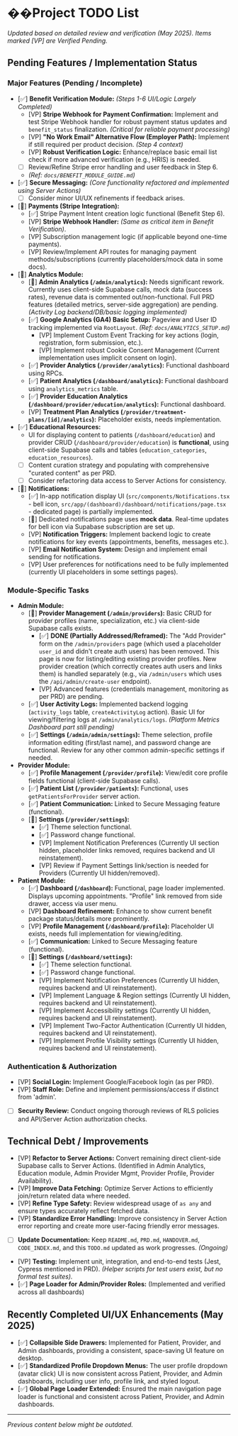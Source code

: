 # ��Project TODO List

*Updated based on detailed review and verification (May 2025). Items marked [VP] are Verified Pending.*

## Pending Features / Implementation Status

### Major Features (Pending / Incomplete)

*   [✅] **Benefit Verification Module:** *(Steps 1-6 UI/Logic Largely Completed)*
    *   [VP] **Stripe Webhook for Payment Confirmation:** Implement and test Stripe Webhook handler for robust payment status updates and `benefit_status` finalization. *(Critical for reliable payment processing)*
    *   [VP] **"No Work Email" Alternative Flow (Employer Path):** Implement if still required per product decision. *(Step 4 context)*
    *   [VP] **Robust Verification Logic:** Enhance/replace basic email list check if more advanced verification (e.g., HRIS) is needed.
    *   [ ] Review/Refine Stripe error handling and user feedback in Step 6.
    *   *(Ref: `docs/BENEFIT_MODULE_GUIDE.md`)*
*   [✅] **Secure Messaging:** *(Core functionality refactored and implemented using Server Actions)*
    *   [ ] Consider minor UI/UX refinements if feedback arises.
*   [🚧] **Payments (Stripe Integration):**
    *   [✅] Stripe Payment Intent creation logic functional (Benefit Step 6).
    *   [VP] **Stripe Webhook Handler:** *(Same as critical item in Benefit Verification)*.
    *   [VP] Subscription management logic (if applicable beyond one-time payments).
    *   [VP] Review/Implement API routes for managing payment methods/subscriptions (currently placeholders/mock data in some docs).
*   [🚧] **Analytics Module:**
    *   [🚧] **Admin Analytics (`/admin/analytics`):** Needs significant rework. Currently uses client-side Supabase calls, mock data (success rates), revenue data is commented out/non-functional. Full PRD features (detailed metrics, server-side aggregation) are pending. *(Activity Log backend/DB/basic logging implemented)*
    *   [✅] **Google Analytics (GA4) Basic Setup:** Pageview and User ID tracking implemented via `RootLayout`. *(Ref: `docs/ANALYTICS_SETUP.md`)*
        *   [VP] Implement Custom Event Tracking for key actions (login, registration, form submission, etc.).
        *   [VP] Implement robust Cookie Consent Management (Current implementation uses implicit consent on login).
    *   [✅] **Provider Analytics (`/provider/analytics`):** Functional dashboard using RPCs.
    *   [✅] **Patient Analytics (`/dashboard/analytics`):** Functional dashboard using `analytics_metrics` table.
    *   [✅] **Provider Education Analytics (`/dashboard/provider/education/analytics`):** Functional dashboard.
    *   [VP] **Treatment Plan Analytics (`/provider/treatment-plans/[id]/analytics`):** Placeholder exists, needs implementation.
*   [✅] **Educational Resources:**
    *   UI for displaying content to patients (`/dashboard/education`) and provider CRUD (`/dashboard/provider/education`) is **functional**, using client-side Supabase calls and tables (`education_categories`, `education_resources`).
    *   [ ] Content curation strategy and populating with comprehensive "curated content" as per PRD.
    *   [ ] Consider refactoring data access to Server Actions for consistency.
*   [🚧] **Notifications:**
    *   [✅] In-app notification display UI (`src/components/Notifications.tsx` - bell icon, `src/app/(dashboard)/dashboard/notifications/page.tsx` - dedicated page) is partially implemented.
    *   [🚧] Dedicated notifications page uses **mock data**. Real-time updates for bell icon via Supabase subscription are set up.
    *   [VP] **Notification Triggers:** Implement backend logic to create notifications for key events (appointments, benefits, messages etc.).
    *   [VP] **Email Notification System:** Design and implement email sending for notifications.
    *   [VP] User preferences for notifications need to be fully implemented (currently UI placeholders in some settings pages).

### Module-Specific Tasks

*   **Admin Module:**
    *   [🚧] **Provider Management (`/admin/providers`):** Basic CRUD for provider profiles (name, specialization, etc.) via client-side Supabase calls exists.
        *   [✅] **DONE (Partially Addressed/Reframed):** The "Add Provider" form on the `/admin/providers` page (which used a placeholder `user_id` and didn't create auth users) has been removed. This page is now for listing/editing existing provider profiles. New provider creation (which correctly creates auth users and links them) is handled separately (e.g., via `/admin/users` which uses the `/api/admin/create-user` endpoint).
        *   [VP] Advanced features (credentials management, monitoring as per PRD) are pending.
    *   [✅] **User Activity Logs:** Implemented backend logging (`activity_logs` table, `createActivityLog` action). Basic UI for viewing/filtering logs at `/admin/analytics/logs`. *(Platform Metrics Dashboard part still pending)*
    *   [✅] **Settings (`/admin/admin/settings`):** Theme selection, profile information editing (first/last name), and password change are functional. Review for any other common admin-specific settings if needed.
*   **Provider Module:**
    *   [✅] **Profile Management (`/provider/profile`):** View/edit core profile fields functional (client-side Supabase calls).
    *   [✅] **Patient List (`/provider/patients`):** Functional, uses `getPatientsForProvider` server action.
    *   [✅] **Patient Communication:** Linked to Secure Messaging feature (functional).
    *   [🚧] **Settings (`/provider/settings`):**
        *   [✅] Theme selection functional.
        *   [✅] Password change functional.
        *   [VP] Implement Notification Preferences (Currently UI section hidden, placeholder links removed, requires backend and UI reinstatement).
        *   [VP] Review if Payment Settings link/section is needed for Providers (Currently UI hidden/removed).
*   **Patient Module:**
    *   [✅] **Dashboard (`/dashboard`):** Functional, page loader implemented. Displays upcoming appointments. "Profile" link removed from side drawer, access via user menu.
    *   [VP] **Dashboard Refinement:** Enhance to show current benefit package status/details more prominently.
    *   [VP] **Profile Management (`/dashboard/profile`):** Placeholder UI exists, needs full implementation for viewing/editing.
    *   [✅] **Communication:** Linked to Secure Messaging feature (functional).
    *   [🚧] **Settings (`/dashboard/settings`):**
        *   [✅] Theme selection functional.
        *   [✅] Password change functional.
        *   [VP] Implement Notification Preferences (Currently UI hidden, requires backend and UI reinstatement).
        *   [VP] Implement Language & Region settings (Currently UI hidden, requires backend and UI reinstatement).
        *   [VP] Implement Accessibility settings (Currently UI hidden, requires backend and UI reinstatement).
        *   [VP] Implement Two-Factor Authentication (Currently UI hidden, requires backend and UI reinstatement).
        *   [VP] Implement Profile Visibility settings (Currently UI hidden, requires backend and UI reinstatement).

### Authentication & Authorization

*   [VP] **Social Login:** Implement Google/Facebook login (as per PRD).
*   [VP] **Staff Role:** Define and implement permissions/access if distinct from 'admin'.
*   [ ] **Security Review:** Conduct ongoing thorough reviews of RLS policies and API/Server Action authorization checks.

## Technical Debt / Improvements

*   [VP] **Refactor to Server Actions:** Convert remaining direct client-side Supabase calls to Server Actions. (Identified in Admin Analytics, Education module, Admin Provider Mgmt, Provider Profile, Provider Availability).
*   [VP] **Improve Data Fetching:** Optimize Server Actions to efficiently join/return related data where needed.
*   [VP] **Refine Type Safety:** Review widespread usage of `as any` and ensure types accurately reflect fetched data.
*   [VP] **Standardize Error Handling:** Improve consistency in Server Action error reporting and create more user-facing friendly error messages.
*   [ ] **Update Documentation:** Keep `README.md`, `PRD.md`, `HANDOVER.md`, `CODE_INDEX.md`, and this `TODO.md` updated as work progresses. *(Ongoing)*
*   [VP] **Testing:** Implement unit, integration, and end-to-end tests (Jest, Cypress mentioned in PRD). *(Helper scripts for test users exist, but no formal test suites).*
*   [✅] **Page Loader for Admin/Provider Roles:** (Implemented and verified across all dashboards)

## Recently Completed UI/UX Enhancements (May 2025)
*   [✅] **Collapsible Side Drawers:** Implemented for Patient, Provider, and Admin dashboards, providing a consistent, space-saving UI feature on desktop.
*   [✅] **Standardized Profile Dropdown Menus:** The user profile dropdown (avatar click) UI is now consistent across Patient, Provider, and Admin dashboards, including user info, profile link, and styled logout.
*   [✅] **Global Page Loader Extended:** Ensured the main navigation page loader is functional and consistent across Patient, Provider, and Admin dashboards.

---
*Previous content below might be outdated.*
<!-- (Previous content remains commented out) -->